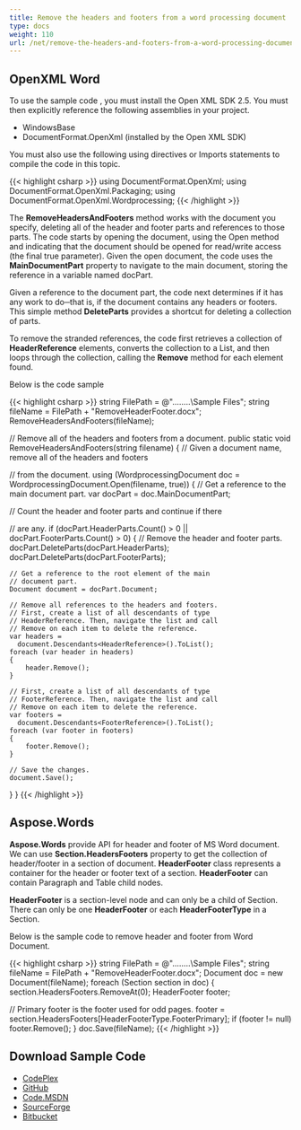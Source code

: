 ```yaml
---
title: Remove the headers and footers from a word processing document
type: docs
weight: 110
url: /net/remove-the-headers-and-footers-from-a-word-processing-document/
---
```


## **OpenXML Word**

To use the sample code , you must install the Open XML SDK 2.5. You must then explicitly reference the following assemblies in your project.

- WindowsBase
- DocumentFormat.OpenXml (installed by the Open XML SDK)

You must also use the following using directives or Imports statements to compile the code in this topic.

{{< highlight csharp >}}
using DocumentFormat.OpenXml;
using DocumentFormat.OpenXml.Packaging;
using DocumentFormat.OpenXml.Wordprocessing;
{{< /highlight >}}

The **RemoveHeadersAndFooters** method works with the document you specify, deleting all of the header and footer parts and references to those parts. The code starts by opening the document, using the Open method and indicating that the document should be opened for read/write access (the final true parameter). Given the open document, the code uses the **MainDocumentPart** property to navigate to the main document, storing the reference in a variable named docPart.

Given a reference to the document part, the code next determines if it has any work to do─that is, if the document contains any headers or footers. This simple method **DeleteParts** provides a shortcut for deleting a collection of parts.

To remove the stranded references, the code first retrieves a collection of **HeaderReference** elements, converts the collection to a List, and then loops through the collection, calling the **Remove** method for each element found.

Below is the code sample

{{< highlight csharp >}}
string FilePath = @"..\..\..\..\Sample Files\";
string fileName = FilePath + "RemoveHeaderFooter.docx";
RemoveHeadersAndFooters(fileName);

// Remove all of the headers and footers from a document.
public static void RemoveHeadersAndFooters(string filename)
{
// Given a document name, remove all of the headers and footers

// from the document.
using (WordprocessingDocument doc =
   WordprocessingDocument.Open(filename, true))
{
// Get a reference to the main document part.
var docPart = doc.MainDocumentPart;

// Count the header and footer parts and continue if there
 
// are any.
if (docPart.HeaderParts.Count() > 0 ||
	docPart.FooterParts.Count() > 0)
{
	// Remove the header and footer parts.
	docPart.DeleteParts(docPart.HeaderParts);
	docPart.DeleteParts(docPart.FooterParts);

	// Get a reference to the root element of the main
	// document part.
	Document document = docPart.Document;

	// Remove all references to the headers and footers.
	// First, create a list of all descendants of type
	// HeaderReference. Then, navigate the list and call
	// Remove on each item to delete the reference.
	var headers =
	  document.Descendants<HeaderReference>().ToList();
	foreach (var header in headers)
	{
		header.Remove();
	}

	// First, create a list of all descendants of type
	// FooterReference. Then, navigate the list and call
	// Remove on each item to delete the reference.
	var footers =
	  document.Descendants<FooterReference>().ToList();
	foreach (var footer in footers)
	{
		footer.Remove();
	}

	// Save the changes.
	document.Save();
}
}
{{< /highlight >}}

## **Aspose.Words**

**Aspose.Words** provide API for header and footer of MS Word document. We can use **Section.HeadersFooters** property to get the collection of header/footer in a section of document. **HeaderFooter** class represents a container for the header or footer text of a section. **HeaderFooter** can contain Paragraph and Table child nodes.

**HeaderFooter** is a section-level node and can only be a child of Section. There can only be one **HeaderFooter** or each **HeaderFooterType** in a Section.

Below is the sample code to remove header and footer from Word Document.

{{< highlight csharp >}}
 string FilePath = @"..\..\..\..\Sample Files\";
 string fileName = FilePath + "RemoveHeaderFooter.docx";
 Document doc = new Document(fileName);
 foreach (Section section in doc)
 {
   section.HeadersFooters.RemoveAt(0);
   HeaderFooter footer;

   // Primary footer is the footer used for odd pages.
   footer = section.HeadersFooters[HeaderFooterType.FooterPrimary];
   if (footer != null)
     footer.Remove();
  }
  doc.Save(fileName);
{{< /highlight >}}

## **Download Sample Code**

- [CodePlex](https://asposewordsopenxml.codeplex.com/releases/view/620544)
- [GitHub](https://github.com/aspose-words/Aspose.Words-for-.NET/releases/tag/AsposeWordsVsOpenXMLv1.2)
- [Code.MSDN](https://code.msdn.microsoft.com/Code-Comparison-of-Common-4ffff4d7#content)
- [SourceForge](http://sourceforge.net/projects/asposeopenxml/files/Aspose.Words%20Vs%20OpenXML/RemoveHeaderFooter.zip/download)
- [Bitbucket](https://bitbucket.org/asposemarketplace/aspose-for-openxml/downloads/RemoveHeaderFooter.zip)
